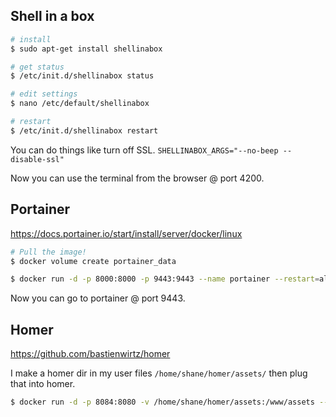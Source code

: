 

## Shell in a box

```sh
# install
$ sudo apt-get install shellinabox

# get status
$ /etc/init.d/shellinabox status

# edit settings
$ nano /etc/default/shellinabox

# restart
$ /etc/init.d/shellinabox restart
```

You can do things like turn off SSL. `SHELLINABOX_ARGS="--no-beep --disable-ssl"`

Now you can use the terminal from the browser @ port 4200.

## Portainer

https://docs.portainer.io/start/install/server/docker/linux

```sh
# Pull the image!
$ docker volume create portainer_data

$ docker run -d -p 8000:8000 -p 9443:9443 --name portainer --restart=always -v /var/run/docker.sock:/var/run/docker.sock -v portainer_data:/data portainer/portainer-ce:latest
```

Now you can go to portainer @ port 9443.

## Homer

https://github.com/bastienwirtz/homer

I make a homer dir in my user files `/home/shane/homer/assets/` then plug that into homer.

```sh
$ docker run -d -p 8084:8080 -v /home/shane/homer/assets:/www/assets --restart=always --name homer  b4bz/homer:latest
```
